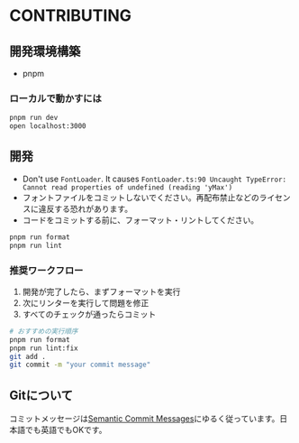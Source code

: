 # CONTRIBUTING

## 開発環境構築

- pnpm

### ローカルで動かすには

```bash
pnpm run dev
open localhost:3000
```

## 開発

- Don't use `FontLoader`. It causes `FontLoader.ts:90 Uncaught TypeError: Cannot read properties of undefined (reading 'yMax')`
- フォントファイルをコミットしないでください。再配布禁止などのライセンスに違反する恐れがあります。
- コードをコミットする前に、フォーマット・リントしてください。

```sh
pnpm run format
pnpm run lint
```

### 推奨ワークフロー

1. 開発が完了したら、まずフォーマットを実行
2. 次にリンターを実行して問題を修正
3. すべてのチェックが通ったらコミット

```bash
# おすすめの実行順序
pnpm run format
pnpm run lint:fix
git add .
git commit -m "your commit message"
```

## Gitについて

コミットメッセージは[Semantic Commit Messages](https://gist.github.com/joshbuchea/6f47e86d2510bce28f8e7f42ae84c716)にゆるく従っています。日本語でも英語でもOKです。
